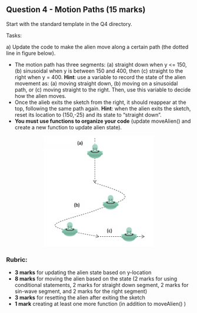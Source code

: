 ## Question 4 - Motion Paths (15 marks)

Start with the standard template in the Q4 directory.

Tasks:

a) Update the code to make the alien move along a certain path (the dotted line in figure below).
 - The motion path has three segments: (a) straight down when y <= 150, (b) sinusoidal when
y is between 150 and 400, then (c) straight to the right when y = 400. **Hint**: use a variable to record the
state of the alien movement as: (a) moving straight down, (b) moving on a sinusoidal path, or (c)
moving straight to the right. Then, use this variable to decide how the alien moves.
 - Once the alieb exits the sketch from the right, it should reappear at the top, following the same path
again. **Hint**: when the alien exits the sketch, reset its location to (150,-25) and its state to “straight
down”.
 - **You must use functions to organize your code** (update moveAlien() and create a new function to update alien state).

<div align="center">
  <img height="300" src="../imgs/motionpath.png">
</div> 

### Rubric:

- **3 marks** for updating the alien state based on y-location
- **8 marks** for moving the alien based on the state (2 marks for using conditional statements, 2 marks for straight down segment, 2 marks for sin-wave segment, and 2 marks for the right segment)
- **3 marks** for resetting the alien after exiting the sketch
- **1 mark** creating at least one more function (in addition to moveAlien() )
